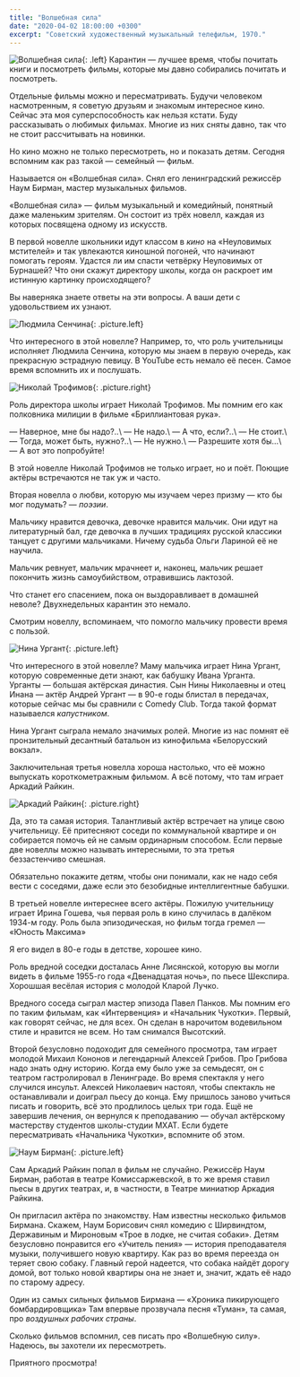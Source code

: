 ```yaml
---
title: "Волшебная сила"
date: "2020-04-02 18:00:00 +0300"
excerpt: "Советский художественный музыкальный телефильм, 1970."
---
```


![Волшебная сила](https://upload.wikimedia.org/wikipedia/ru/0/0e/Постер_к_фильму_Волшебная_сила_%281970%29.jpg){: .left}
Карантин&nbsp;&mdash; лучшее время, чтобы почитать книги и посмотреть фильмы, которые мы давно собирались почитать и посмотреть.

Отдельные фильмы можно и пересматривать. Будучи человеком насмотренным, я советую друзьям и знакомым интересное кино. Сейчас эта моя суперспособность как нельзя кстати. Буду рассказывать о любимых фильмах. Многие из них сняты давно, так что не стоит рассчитывать на новинки.

Но кино можно не только пересмотреть, но и показать детям. Сегодня вспомним как раз такой&nbsp;&mdash; семейный&nbsp;&mdash; фильм.

Называется он &laquo;Волшебная сила&raquo;. Снял его ленинградский режиссёр Наум Бирман, мастер музыкальных фильмов.

&laquo;Волшебная сила&raquo;&nbsp;&mdash; фильм музыкальный и комедийный, понятный даже маленьким зрителям. Он состоит из трёх новелл, каждая из которых посвящена одному из искусств.

В первой новелле школьники идут классом в *кино* на &laquo;Неуловимых мстителей&raquo; и так увлекаются киношной погоней, что начинают помогать героям. Удастся ли им спасти четвёрку Неуловимых от Бурнашей? Что они скажут директору школы, когда он раскроет им истинную картинку происходящего?

Вы наверняка знаете ответы на эти вопросы. А ваши дети с удовольствием их узнают.

![Людмила Сенчина](https://github.com/mark-shevchenko-name/mark-shevchenko-name.github.io/assets/10639110/a1e066e7-18fe-4f59-aa2e-1fbba268db69){: .picture.left}

Что интересного в этой новелле? Например, то, что роль учительницы исполняет Людмила Сенчина, которую мы знаем в первую очередь, как прекрасную эстрадную певицу. В YouTube есть немало её песен. Самое время вспомнить их и послушать.

![Николай Трофимов](https://github.com/mark-shevchenko-name/mark-shevchenko-name.github.io/assets/10639110/528a4ebc-0671-458c-9ede-d2ef1c4a672a){: .picture.right}

Роль директора школы играет Николай Трофимов. Мы помним его как полковника милиции в фильме &laquo;Бриллиантовая рука&raquo;.

&mdash;&nbsp;Наверное, мне бы надо?..\\
&mdash;&nbsp;Не надо.\\
&mdash;&nbsp;А что, если?..\\
&mdash;&nbsp;Не стоит.\\
&mdash;&nbsp;Тогда, может быть, нужно?..\\
&mdash;&nbsp;Не нужно.\\
&mdash;&nbsp;Разрешите хотя бы...\\
&mdash;&nbsp;А вот это попробуйте!

В этой новелле Николай Трофимов не только играет, но и поёт. Поющие актёры встречаются не так уж и часто.

Вторая новелла о любви, которую мы изучаем через призму&nbsp;&mdash; кто бы мог подумать?&nbsp;&mdash; *поэзии*.

Мальчику нравится девочка, девочке нравится мальчик. Они идут на литературный бал, где девочка в лучших традициях русской классики танцует с другими мальчиками. Ничему судьба Ольги Лариной её не научила.

Мальчик ревнует, мальчик мрачнеет и, наконец, мальчик решает покончить жизнь самоубийством, отравившись лактозой.

Что станет его спасением, пока он выздоравливает в домашней неволе? Двухнедельных карантин это немало.

Смотрим новеллу, вспоминаем, что помогло мальчику провести время с пользой.

![Нина Ургант](https://github.com/mark-shevchenko-name/mark-shevchenko-name.github.io/assets/10639110/f65faa95-6d5c-4c34-aac2-8bc1726091ee){: .picture.left}

Что интересного в этой новелле? Маму мальчика играет Нина Ургант, которую современные дети знают, как бабушку Ивана Урганта. Урганты&nbsp;&mdash; большая актёрская династия. Сын Нины Николаевны и отец Инана&nbsp;&mdash; актёр Андрей Ургант&nbsp;&mdash; в 90-е годы блистал в передачах, которые сейчас мы бы сравнили с Comedy Club. Тогда такой формат называелся *капустником*.

Нина Ургант сыграла немало значимых ролей. Многие из нас помнят её пронзительный десантный батальон из кинофильма &laquo;Белорусский вокзал&raquo;.

Заключительная третья новелла хороша настолько, что её можно выпускать короткометражным фильмом. А всё потому, что там играет Аркадий Райкин.

![Аркадий Райкин](https://github.com/mark-shevchenko-name/mark-shevchenko-name.github.io/assets/10639110/de18c8fd-afeb-421d-9536-51c6e6d63066){: .picture.right}

Да, это та самая история. Талантливый актёр встречает на улице свою учительницу. Её притесняют соседи по коммунальной квартире и он собирается помочь ей не самым ординарным способом. Если первые две новеллы можно называть интересными, то эта третья беззастенчиво смешная.

Обязательно покажите детям, чтобы они понимали, как не надо себя вести с соседями, даже если это безобидные интеллигентные бабушки.

В третьей новелле интереснее всего актёры. Пожилую учительницу играет Ирина Гошева, чья первая роль в кино случилась в далёком 1934-м году. Роль была эпизодическая, но фильм тогда гремел&nbsp;&mdash; &laquo;Юность Максима&raquo;

Я его видел в 80-е годы в детстве, хорошее кино.

Роль вредной соседки досталась Анне Лисянской, которую вы могли видеть в фильме 1955-го года &laquo;Двенадцатая ночь&raquo;, по пьесе Шекспира. Хорошшая весёлая история с молодой Кларой Лучко.

Вредного соседа сыграл мастер эпизода Павел Панков. Мы помним его по таким фильмам, как &laquo;Интервенция&raquo; и &laquo;Начальник Чукотки&raquo;. Первый, как говорят сейчас, не для всех. Он сделан в нарочитом водевильном стиле и нравится не всем. Но там снимался Высотский.

Второй безусловно подоходит для семейного просмотра, там играет молодой Михаил Кононов и легендарный Алексей Грибов. Про Грибова надо знать одну историю. Когда ему было уже за семьдесят, он с театром гастролировал в Ленинграде. Во время спектакля у него случился инсульт. Алексей Николаевич настоял, чтобы спектакль не останавливали и доиграл пьесу до конца. Ему пришлось заново учиться писать и говорить, всё это продлилось целых три года. Ещё не завершив лечения, он вернулся к преподаванию&nbsp;&mdash; обучал актёрскому мастерству студентов школы-студии МХАТ. Если будете пересматривать &laquo;Начальника Чукотки&raquo;, вспомните об этом.

![Наум Бирман](https://github.com/mark-shevchenko-name/mark-shevchenko-name.github.io/assets/10639110/c7678284-5f4a-4df4-a826-4f6a2bbad5c1){: .picture.left}

Сам Аркадий Райкин попал в фильм не случайно. Режиссёр Наум Бирман, работая в театре Комиссаржевской, в то же время ставил пьесы в других театрах, и, в частности, в Театре миниатюр Аркадия Райкина.

Он пригласил актёра по знакомству. Нам известны несколько фильмов Бирмана. Скажем, Наум Борисович снял комедию с Ширвиндтом, Державиным и Мироновым &laquo;Трое в лодке, не считая собаки&raquo;. Детям безусловно понравится его &laquo;Учитель пения&raquo;&nbsp;&mdash; история преподавателя музыки, получившего новую квартиру. Как раз во время переезда он теряет свою собаку. Главный герой надеется, что собака найдёт дорогу домой, вот только новой квартиры она не знает и, значит, ждать её надо по старому адресу.

Один из самых сильных фильмов Бирмана&nbsp;&mdash; &laquo;Хроника пикирующего бомбардировщика&raquo; Там впервые прозвучала песня &laquo;Туман&raquo;, та самая, про *воздушных рабочих страны*.

Сколько фильмов вспомнил, сев писать про &laquo;Волшебную силу&raquo;. Надеюсь, вы захотели их пересмотреть.

Приятного просмотра!
